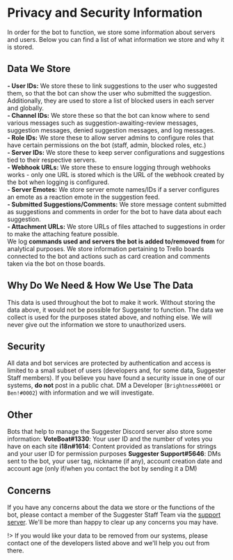 # Privacy and Security Information
In order for the bot to function, we store some information about servers and users. Below you can find a list of what information we store and why it is stored.

## Data We Store

**- User IDs:** We store these to link suggestions to the user who suggested them, so that the bot can show the user who submitted the suggestion. Additionally, they are used to store a list of blocked users in each server and globally.\
**- Channel IDs:** We store these so that the bot can know where to send various messages such as suggestion-awaiting-review messages, suggestion messages, denied suggestion messages, and log messages.\
**- Role IDs:** We store these to allow server admins to configure roles that have certain permissions on the bot (staff, admin, blocked roles, etc.)\
**- Server IDs:** We store these to keep server configurations and suggestions tied to their respective servers.\
**- Webhook URLs:** We store these to ensure logging through webhooks works - only one URL is stored which is the URL of the webhook created by the bot when logging is configured.\
**- Server Emotes:** We store server emote names/IDs if a server configures an emote as a reaction emote in the suggestion feed.\
**- Submitted Suggestions/Comments:** We store message content submitted as suggestions and comments in order for the bot to have data about each suggestion.\
**- Attachment URLs:** We store URLs of files attached to suggestions in order to make the attaching feature possible.\
We log **commands used and servers the bot is added to/removed from** for analytical purposes.
We store information pertaining to Trello boards connected to the bot and actions such as card creation and comments taken via the bot on those boards.

## Why Do We Need & How We Use The Data
This data is used throughout the bot to make it work. Without storing the data above, it would not be possible for Suggester to function. The data we collect is used for the purposes stated above, and nothing else. We will never give out the information we store to unauthorized users.
 
## Security

All data and bot services are protected by authentication and access is limited to a small subset of users (developers and, for some data, Suggester Staff members). If you believe you have found a security issue in one of our systems, **do not** post in a public chat. DM a Developer (`Brightness#0001` or `Ben!#0002`) with information and we will investigate.

## Other

Bots that help to manage the Suggester Discord server also store some information:
**VoteBoat#1330**: Your user ID and the number of votes you have on each site
**i18n#1614**: Content provided as translations for strings and your user ID for permission purposes
**Suggester Support#5646**: DMs sent to the bot, your user tag, nickname (if any), account creation date and account age (only if/when you contact the bot by sending it a DM)

## Concerns
If you have any concerns about the data we store or the functions of the bot, please contact a member of the Suggester Staff Team via the [support server](https://discord.gg/G5pEdUp). 
We'll be more than happy to clear up any concerns you may have.

!> If you would like your data to be removed from our systems, please contact one of the developers listed above and we'll help you out from there.
